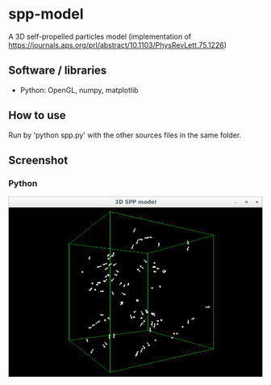 # spp-model

A 3D self-propelled particles model 
(implementation of https://journals.aps.org/prl/abstract/10.1103/PhysRevLett.75.1226)

## Software / libraries

- Python: OpenGL, numpy, matplotlib 

## How to use

Run by 'python spp.py' with the other sources files in the same folder. 

## Screenshot

### Python

![results](https://github.com/peterszabo77/spp-model/blob/master/images/screenshot.png)
